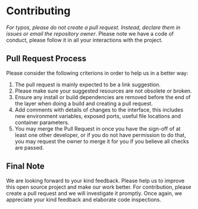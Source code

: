 # Contributing

*For typos, please do not create a pull request. Instead, declare them in issues or email the repository owner*. Please note we have a code of conduct, please follow it in all your interactions with the project.

## Pull Request Process

Please consider the following criterions in order to help us in a better way:

1. The pull request is mainly expected to be a link suggestion.
2. Please make sure your suggested resources are not obsolete or broken.
3. Ensure any install or build dependencies are removed before the end of the layer when doing a build and creating a pull request.
4. Add comments with details of changes to the interface, this includes new environment variables, exposed ports, useful file locations and container parameters.
5. You may merge the Pull Request in once you have the sign-off of at least one other developer, or if you do not have permission to do that, you may request the owner to merge it for you if you believe all checks are passed.

## Final Note

We are looking forward to your kind feedback. Please help us to improve this open source project and make our work better. For contribution, please create a pull request and we will investigate it promptly. Once again, we appreciate your kind feedback and elaborate code inspections.
